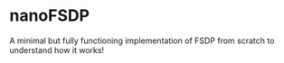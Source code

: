 # nanoFSDP
A minimal but fully functioning implementation of FSDP from scratch to understand how it works!

